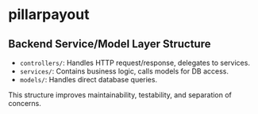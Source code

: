 # pillarpayout

## Backend Service/Model Layer Structure

- `controllers/`: Handles HTTP request/response, delegates to services.
- `services/`: Contains business logic, calls models for DB access.
- `models/`: Handles direct database queries.

This structure improves maintainability, testability, and separation of concerns.
